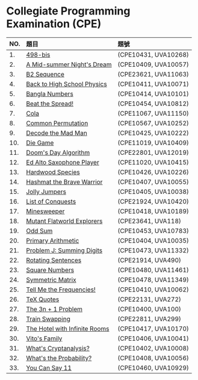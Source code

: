 # Collegiate Programming Examination (CPE)


NO.  | 題目 | 題號
---- |:---- |:----
1.  | [498-bis                       ](https://uva.onlinejudge.org/index.php?option=com_onlinejudge&Itemid=8&category=14&page=show_problem&problem=1209) | (CPE10431, UVA10268)
2.  | [A Mid-summer Night's Dream    ](https://uva.onlinejudge.org/index.php?option=com_onlinejudge&Itemid=8&category=24&page=show_problem&problem=998) | (CPE10409, UVA10057)
3.  | [B2 Sequence                   ](https://uva.onlinejudge.org/index.php?option=com_onlinejudge&Itemid=8&category=24&page=show_problem&problem=2004) | (CPE23621, UVA11063)
4.  | [Back to High School Physics   ](https://uva.onlinejudge.org/index.php?option=com_onlinejudge&Itemid=8&category=24&page=show_problem&problem=1012) | (CPE10411, UVA10071)
5.  | [Bangla Numbers                ](https://uva.onlinejudge.org/index.php?option=com_onlinejudge&Itemid=8&category=13&page=show_problem&problem=1042) | (CPE10414, UVA10101)
6.  | [Beat the Spread!              ](https://uva.onlinejudge.org/index.php?option=com_onlinejudge&Itemid=8&category=24&page=show_problem&problem=1753) | (CPE10454, UVA10812)
7.  | [Cola                          ](https://uva.onlinejudge.org/index.php?option=com_onlinejudge&Itemid=8&category=24&page=show_problem&problem=2091) | (CPE11067, UVA11150)
8.  | [Common Permutation            ](https://uva.onlinejudge.org/index.php?option=com_onlinejudge&Itemid=8&page=show_problem&problem=1193) | (CPE10567, UVA10252)
9.  | [Decode the Mad Man            ](https://uva.onlinejudge.org/index.php?option=com_onlinejudge&Itemid=8&category=14&page=show_problem&problem=1163) | (CPE10425, UVA10222)
10. | [Die Game                      ](https://uva.onlinejudge.org/index.php?option=com_onlinejudge&Itemid=8&category=24&page=show_problem&problem=1350) | (CPE11019, UVA10409)
11. | [Doom's Day Algorithm          ](https://uva.onlinejudge.org/index.php?option=com_onlinejudge&Itemid=8&category=242&page=show_problem&problem=3170) | (CPE22801, UVA12019)
12. | [Ed Alto Saxophone Player      ](https://uva.onlinejudge.org/index.php?option=com_onlinejudge&Itemid=8&category=24&page=show_problem&problem=1356) | (CPE11020, UVA10415)
13. | [Hardwood Species              ](https://uva.onlinejudge.org/index.php?option=com_onlinejudge&Itemid=8&category=24&page=show_problem&problem=1167) | (CPE10426, UVA10226)
14. | [Hashmat the Brave Warrior     ](https://uva.onlinejudge.org/index.php?option=com_onlinejudge&Itemid=8&category=12&page=show_problem&problem=996) | (CPE10407, UVA10055)
15. | [Jolly Jumpers                 ](https://uva.onlinejudge.org/index.php?option=com_onlinejudge&Itemid=8&category=12&page=show_problem&problem=979) | (CPE10405, UVA10038)
16. | [List of Conquests             ](https://uva.onlinejudge.org/index.php?option=com_onlinejudge&Itemid=8&category=16&page=show_problem&problem=1361) | (CPE21924, UVA10420)
17. | [Minesweeper                   ](https://uva.onlinejudge.org/index.php?option=com_onlinejudge&Itemid=8&category=24&page=show_problem&problem=1130) | (CPE10418, UVA10189)
18. | [Mutant Flatworld Explorers    ](https://uva.onlinejudge.org/index.php?option=com_onlinejudge&Itemid=8&category=24&page=show_problem&problem=54) | (CPE23641, UVA118)
19. | [Odd Sum                       ](https://uva.onlinejudge.org/index.php?option=com_onlinejudge&Itemid=8&category=19&page=show_problem&problem=1724) | (CPE10453, UVA10783)
20. | [Primary Arithmetic            ](https://uva.onlinejudge.org/index.php?option=com_onlinejudge&Itemid=8&category=12&page=show_problem&problem=976) | (CPE10404, UVA10035)
21. | [Problem J: Summing Digits     ](https://uva.onlinejudge.org/index.php?option=com_onlinejudge&Itemid=8&category=25&page=show_problem&problem=2307) | (CPE10473, UVA11332)
22. | [Rotating Sentences            ](https://uva.onlinejudge.org/index.php?option=com_onlinejudge&Itemid=8&category=6&page=show_problem&problem=431) | (CPE21914, UVA490)
23. | [Square Numbers                ](https://uva.onlinejudge.org/index.php?option=com_onlinejudge&Itemid=8&category=24&page=show_problem&problem=2456) | (CPE10480, UVA11461)
24. | [Symmetric Matrix              ](https://uva.onlinejudge.org/index.php?option=com_onlinejudge&Itemid=8&category=24&page=show_problem&problem=2324) | (CPE10478, UVA11349)
25. | [Tell Me the Frequencies!      ](https://uva.onlinejudge.org/index.php?option=com_onlinejudge&Itemid=8&category=24&page=show_problem&problem=1003) | (CPE10410, UVA10062)
26. | [TeX Quotes                    ](https://uva.onlinejudge.org/index.php?option=com_onlinejudge&Itemid=8&category=4&page=show_problem&problem=208) | (CPE22131, UVA272)
27. | [The 3n + 1 Problem            ](https://uva.onlinejudge.org/index.php?option=com_onlinejudge&Itemid=8&category=3&page=show_problem&problem=36) | (CPE10400, UVA100)
28. | [Train Swapping                ](https://uva.onlinejudge.org/index.php?option=com_onlinejudge&Itemid=8&category=24&page=show_problem&problem=235) | (CPE22811, UVA299)
29. | [The Hotel with Infinite Rooms ](https://uva.onlinejudge.org/index.php?option=com_onlinejudge&Itemid=8&category=13&page=show_problem&problem=1111) | (CPE10417, UVA10170)
30. | [Vito's Family                 ](https://uva.onlinejudge.org/index.php?option=com_onlinejudge&Itemid=8&category=12&page=show_problem&problem=982) | (CPE10406, UVA10041)
31. | [What's Cryptanalysis?         ](https://uva.onlinejudge.org/index.php?option=com_onlinejudge&Itemid=8&category=12&page=show_problem&problem=949) | (CPE10402, UVA10008)
32. | [What's the Probability?       ](https://uva.onlinejudge.org/index.php?option=com_onlinejudge&Itemid=8&category=12&page=show_problem&problem=997) | (CPE10408, UVA10056)
33. | [You Can Say 11                ](https://uva.onlinejudge.org/index.php?option=com_onlinejudge&Itemid=8&category=21&page=show_problem&problem=1870) | (CPE10460, UVA10929)

